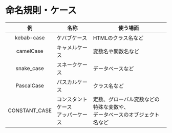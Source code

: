 # 命名規則・ケース

|  例  |  名称  | 使う場面 |
| :---: | ---- | ---- |
| kebab-case | ケバブケース | HTMLのクラス名など |
| camelCase | キャメルケース | 変数名や関数名など |
| snake_case | スネークケース | データベースなど |
| PascalCase | パスカルケース |  クラス名など |
| CONSTANT_CASE | コンスタントケース<br>アッパーケース | 定数、グローバル変数などの特殊な変数や、<br>データベースのオブジェクト名など |